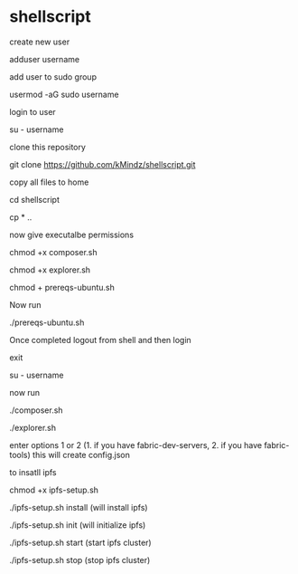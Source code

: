 # shellscript

create new user 

adduser username

add user to sudo group

usermod -aG sudo username

login to user

su - username

clone this repository

git clone https://github.com/kMindz/shellscript.git

copy all files to home 

cd shellscript

cp * ..

now give executalbe permissions

chmod +x composer.sh

chmod +x explorer.sh

chmod + prereqs-ubuntu.sh

Now run

./prereqs-ubuntu.sh

Once completed logout from shell and then login

exit

su - username

now run 

./composer.sh

./explorer.sh

enter options 1 or 2 (1. if you have fabric-dev-servers, 2. if you have fabric-tools) this will create config.json

to insatll ipfs 

chmod +x ipfs-setup.sh

./ipfs-setup.sh install (will install ipfs)

./ipfs-setup.sh init (will initialize ipfs)

./ipfs-setup.sh start (start ipfs cluster)

./ipfs-setup.sh stop (stop ipfs cluster)

